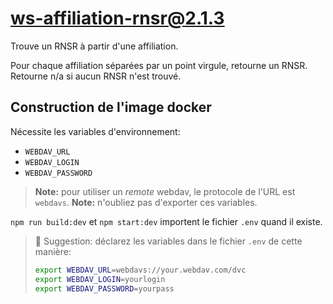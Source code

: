 # ws-affiliation-rnsr@2.1.3

Trouve un RNSR à partir d'une affiliation.

Pour chaque affiliation séparées par un point virgule, retourne un RNSR. Retourne n/a si aucun RNSR n'est trouvé.

## Construction de l'image docker

Nécessite les variables d'environnement:

- `WEBDAV_URL`
- `WEBDAV_LOGIN`
- `WEBDAV_PASSWORD`

> **Note:** pour utiliser un *remote* webdav, le protocole de l'URL est `webdavs`.
> **Note:** n'oubliez pas d'exporter ces variables.

`npm run build:dev` et `npm start:dev` importent le fichier `.env` quand il existe.

> 📗 Suggestion: déclarez les variables dans le fichier `.env` de cette manière:
>
> ```bash
> export WEBDAV_URL=webdavs://your.webdav.com/dvc
> export WEBDAV_LOGIN=yourlogin
> export WEBDAV_PASSWORD=yourpass
> ```
